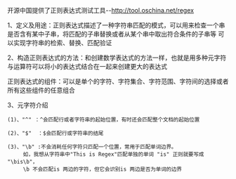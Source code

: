 开源中国提供了正则表达式测试工具--http://tool.oschina.net/regex


1、定义及用途：正则表达式描述了一种字符串匹配的模式，可以用来检查一个串是否含有某中子串，将匹配的子串替换或者从某个串中取出符合条件的子串等
               可以实现字符串的检索、替换、匹配验证
               
   
2、构造正则表达式的方法：和创建数学表达式的方法一样，也就是用多种元字符与运算符可以将小的表达式结合在一起来创建更大的表达式
   
   正则表达式的组件：可以是单个的字符、字符集合、字符范围、字符间的选择或者所有这些组件的任意组合
   
3、元字符介绍

    (1)、"^" ：^会匹配行或者字符串的起始位置，有时还会匹配整个文档的起始位置
   
    (2)、"$"  ：$会匹配行或字符串的结尾
   
    (3)、"\b" :不会消耗任何字符只匹配一个位置，常用于匹配单词边界。
         如，我想从字符串中"This is Regex"匹配单独的单词 "is" 正则就要写成 "\bis\b"，
         \b 不会匹配is 两边的字符，但它会识别is 两边是否为单词的边界 
